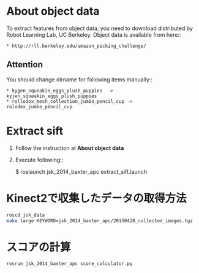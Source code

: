 About object data
=================
To extract features from object data,
you need to download distributed by Robot Learning Lab, UC Berkeley.
Object data is available from here::

    * http://rll.berkeley.edu/amazon_picking_challenge/


Attention
---------
You should change dirname for following items manually::

    * kygen_squeakin_eggs_plush_puppies  -> kyjen_squeakin_eggs_plush_puppies
    * rollodex_mesh_collection_jumbo_pencil_cup -> rolodex_jumbo_pencil_cup


Extract sift
============
1. Follow the instruction at **About object data**
2. Execute following::

    $ roslaunch jsk_2014_baxter_apc extract_sift.launch


Kinect2で収集したデータの取得方法
=================================
```sh
roscd jsk_data
make large KEYWORD=jsk_2014_baxter_apc/20150428_collected_images.tgz
```


スコアの計算
============
```sh
rosrun jsk_2014_baxter_apc score_calculator.py
```
